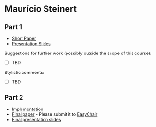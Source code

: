 # Maurício Steinert

## Part 1

- [Short Paper](steinert-proposal.pdf)
- [Presentation Slides](steinert-proposal-slides.pdf)

Suggestions for further work (possibly outside the scope of this course):

- [ ] TBD

Stylistic comments:

- [ ] TBD

## Part 2

- [Implementation](<link to github>)
- [Final paper](steinert-paper.pdf) - Please submit it to [EasyChair](https://easychair.org/conferences/?conf=ap2020)
- [Final presentation slides](steinert-final-presentation-slides.pdf)